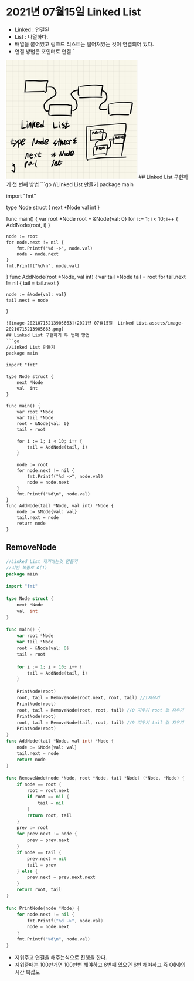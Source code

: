 # 2021년 07월15일  Linked List  
- Linked : 연결된 
- List : 나열하다. 
- 배열을 붙어있고 링크드 리스트는 떨어져있는 것이 연결되어 있다. 
- 연결 방법은 포인터로 연결   `
<img src="2021년 07월15일  Linked List.assets/image-20210715212809758.png" alt="image-20210715212809758" style="zoom:50%;" />
## Linked List 구현하기 첫 번째 방법  
```go
//Linked List 만들기 
package main

import "fmt"

type Node struct {
	next *Node
	val  int
}

func main() {
	var root *Node
	root = &Node{val: 0}
	for i := 1; i < 10; i++ {
		AddNode(root, i)
	}

	node := root
	for node.next != nil {
		fmt.Printf("%d ->", node.val)
		node = node.next
	}
	fmt.Printf("%d\n", node.val)
}
func AddNode(root *Node, val int) {
	var tail *Node
	tail = root
	for tail.next != nil {
		tail = tail.next
	}

	node := &Node{val: val}
	tail.next = node
}
```
![image-20210715213905663](2021년 07월15일  Linked List.assets/image-20210715213905663.png)
## Linked List 구현하기 두 번째 방법  
```go
//Linked List 만들기
package main

import "fmt"

type Node struct {
	next *Node
	val  int
}

func main() {
	var root *Node
	var tail *Node
	root = &Node{val: 0}
	tail = root

	for i := 1; i < 10; i++ {
		tail = AddNode(tail, i)
	}

	node := root
	for node.next != nil {
		fmt.Printf("%d ->", node.val)
		node = node.next
	}
	fmt.Printf("%d\n", node.val)
}
func AddNode(tail *Node, val int) *Node {
	node := &Node{val: val}
	tail.next = node
	return node
}
````
## RemoveNode  
```go
//Linked List 제거하는것 만들기
//시간 복잡도 O(1)
package main

import "fmt"

type Node struct {
	next *Node
	val  int
}

func main() {
	var root *Node
	var tail *Node
	root = &Node{val: 0}
	tail = root

	for i := 1; i < 10; i++ {
		tail = AddNode(tail, i)
	}

	PrintNode(root)
	root, tail = RemoveNode(root.next, root, tail) //1지우기
	PrintNode(root)
	root, tail = RemoveNode(root, root, tail) //0 지우기 root 값 지우기
	PrintNode(root)
	root, tail = RemoveNode(tail, root, tail) //9 지우기 tail 값 지우기
	PrintNode(root)
}
func AddNode(tail *Node, val int) *Node {
	node := &Node{val: val}
	tail.next = node
	return node
}

func RemoveNode(node *Node, root *Node, tail *Node) (*Node, *Node) {
	if node == root {
		root = root.next
		if root == nil {
			tail = nil
		}
		return root, tail
	}
	prev := root
	for prev.next != node {
		prev = prev.next
	}
	if node == tail {
		prev.next = nil
		tail = prev
	} else {
		prev.next = prev.next.next
	}
	return root, tail
}

func PrintNode(node *Node) {
	for node.next != nil {
		fmt.Printf("%d ->", node.val)
		node = node.next
	}
	fmt.Printf("%d\n", node.val)
}
```
- 지워주고 연결을 해주는식으로 진행을 한다. 
- 지워줄때는 100만개면 100만번 해야하고 6번째 있으면 6번 해야하고 즉 O(N)의 시간 복잡도
